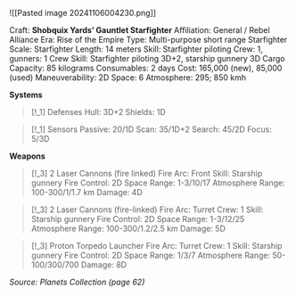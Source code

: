 
![[Pasted image 20241106004230.png]]

Craft: **Shobquix Yards’ Gauntlet Starfighter**
Affiliation: General / Rebel Alliance
Era: Rise of the Empire
Type: Multi-purpose short range Starfighter
Scale: Starfighter
Length: 14 meters
Skill: Starfighter piloting
Crew: 1, gunners: 1
Crew Skill: Starfighter piloting 3D+2, starship gunnery 3D
Cargo Capacity: 85 kilograms
Consumables: 2 days
Cost: 165,000 (new), 85,000 (used)
Maneuverability: 2D
Space: 6
Atmosphere: 295; 850 kmh

**Systems**
> [!_1] Defenses
> Hull: 3D+2
> Shields: 1D

> [!_1] Sensors
> Passive: 20/1D
> Scan: 35/1D+2
> Search: 45/2D
> Focus: 5/3D

**Weapons**
> [!_3] 2 Laser Cannons (fire linked)
> Fire Arc: Front
> Skill: Starship gunnery
> Fire Control: 2D
> Space Range: 1-3/10/17
> Atmosphere Range: 100-300/1/1.7 km
> Damage: 4D

> [!_3] 2 Laser Cannons (fire-linked)
> Fire Arc: Turret
> Crew: 1
> Skill: Starship gunnery
> Fire Control: 2D
> Space Range: 1-3/12/25
> Atmosphere Range: 100-300/1.2/2.5 km
> Damage: 5D

> [!_3] Proton Torpedo Launcher
> Fire Arc: Turret
> Crew: 1
> Skill: Starship gunnery
> Fire Control: 2D
> Space Range: 1/3/7
> Atmosphere Range: 50-100/300/700
> Damage: 8D 

*Source: Planets Collection (page 62)*